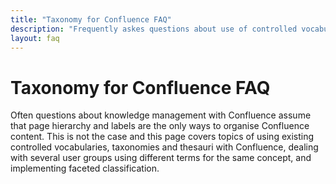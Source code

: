 ```yaml
---
title: "Taxonomy for Confluence FAQ"
description: "Frequently askes questions about use of controlled vocabularies, taxonomies and thesauri with Confluence."
layout: faq
---
```


# Taxonomy for Confluence FAQ

Often questions about knowledge management with Confluence assume that page hierarchy and labels are the only ways to organise Confluence content. This is not the case and this page covers topics of using existing controlled vocabularies, taxonomies and thesauri with Confluence, dealing with several user groups using different terms for the same concept, and implementing faceted classification.
